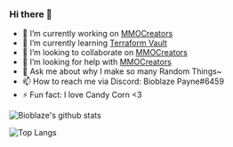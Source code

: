 ### Hi there 👋

<!--
**Bioblaze/Bioblaze** is a ✨ _special_ ✨ repository because its `README.md` (this file) appears on your GitHub profile.

Here are some ideas to get you started:
-->

- 🔭 I’m currently working on [MMOCreators](https://github.com/MMOCreators/Planning)
- 🌱 I’m currently learning [Terraform Vault](https://registry.terraform.io/providers/hashicorp/vault/latest/docs)
- 👯 I’m looking to collaborate on [MMOCreators](https://github.com/MMOCreators/Planning)
- 🤔 I’m looking for help with [MMOCreators](https://github.com/MMOCreators/Planning)
- 💬 Ask me about why I make so many Random Things~
- 📫 How to reach me via Discord: Bioblaze Payne#6459
- ⚡ Fun fact: I love Candy Corn <3


![Bioblaze's github stats](https://github-readme-stats.vercel.app/api?username=Bioblaze&count_private=true&show_icons=true&theme=gruvbox)


![Top Langs](https://github-readme-stats.vercel.app/api/top-langs/?username=Bioblaze&langs_count=10&theme=gruvbox)

